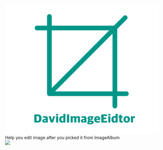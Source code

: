 ![](https://github.com/Liqiankun/DavidImageEditor/raw/master/davidimageeditor.png)<br>
Help you edit image after you picked it from ImageAlbum<br>
![](https://github.com/Liqiankun/DavidImageEditor/raw/master/davidimageeditor.gif)
